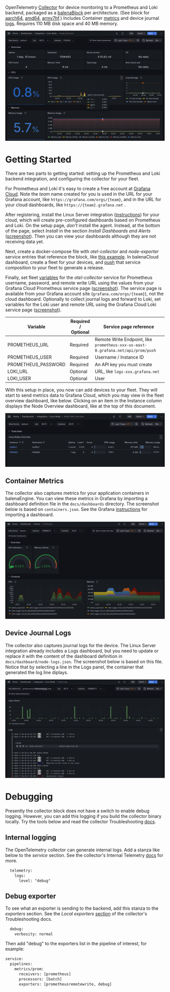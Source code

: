 OpenTelemetry [Collector](https://opentelemetry.io/docs/collector/) for device monitoring to a Prometheus and Loki backend, packaged as a [balenaBlock](https://docs.balena.io/learn/develop/blocks/#using-your-block-in-other-projects) per architecture. (See block for [aarch64](https://hub.balena.io/blocks/2068757/otel-collector-device-prom-aarch64), [amd64](https://hub.balena.io/blocks/2068764/otel-collector-device-prom-amd64), [armv7hf](https://hub.balena.io/blocks/2068759/otel-collector-device-prom-armv7hf).) Includes Container [metrics](#container-metrics) and device journal [logs](#device-journal-logs). Requires 110 MB disk space and 40 MB memory.

![Node overview](docs/node-overview.png)

# Getting Started
There are two parts to getting started: setting up the Prometheus and Loki backend integration, and configuring the collector for your fleet.

For Prometheus and Loki it's easy to create a free account at [Grafana Cloud](https://grafana.com/products/cloud/). Note the *team* name created for you is used in the URL for your Grafana account, like `https://grafana.com/orgs/{team}`, and in the URL for your cloud dashboards, like `https://{team}.grafana.net` .

After registering, install the Linux Server integration ([instructions](https://grafana.com/docs/grafana-cloud/monitor-infrastructure/integrations/get-started/)) for your cloud, which will create pre-configured dashboards based on Prometheus and Loki. On the setup page, *don't* install the agent. Instead, at the bottom of the page, select *Install* in the section *Install Dashboards and Alerts* ([screenshot](docs/install-linux-integration.png)). Then you can view your dashboards although they are not receiving data yet.

Next, create a docker-compose file with  *otel-collector* and *node-exporter* service entries that reference the block, like [this example](https://github.com/balena-io-experimental/otel-collector-device-prom/blob/master/docs/example). In balenaCloud dashboard, create a fleet for your devices, and [push](https://docs.balena.io/learn/deploy/deployment/#balena-push) that service composition to your fleet to generate a release.

Finally, set fleet [variables](https://docs.balena.io/learn/manage/variables/#fleet-wide-variables) for the *otel-collector* service for Prometheus username, password, and remote write URL using the values from your Grafana Cloud Prometheus service page ([screenshot](docs/prometheus-config.png)). The service page is available from your Grafana account site (`grafana.com/orgs/{team}`), not the cloud dashboard. Optionally to collect journal logs and forward to Loki, set variables for the Loki user and remote URL using the Grafana Cloud Loki service page ([screenshot](docs/loki-config.png)).

| Variable | Required / Optional |Service page reference |
| -------- | ------------------- | ---------------------- |
| PROMETHEUS_URL | Required | Remote Write Endpoint, like `prometheus-xxx-us-east-0.grafana.net/api/prom/push` |
| PROMETHEUS_USER | Required | Username / Instance ID |
| PROMETHEUS_PASSWORD | Required | An API key you must create |
| LOKI_URL | Optional | URL, like `logs-xxx.grafana.net` |
| LOKI_USER | Optional | User |


With this setup in place, you now can add devices to your fleet. They will start to send metrics data to Grafana Cloud, which you may view in the fleet overview dashboard, like below. Clicking on an item in the Instance column displays the Node Overview dashboard, like at the top of this document.

![Fleet overview](docs/fleet-overview.png)

## Container Metrics
The collector also captures metrics for your application containers in balenaEngine. You can view these metrics in Grafana by importing a dashboard definition file in the `docs/dashboards` directory. The screenshot below is based on `containers.json`. See the Grafana [instructions](https://grafana.com/docs/grafana/latest/dashboards/manage-dashboards/#export-and-import-dashboards) for importing a dashboard.

![Containers](docs/containers.png)

## Device Journal Logs
The collector also captures journal logs for the device. The Linux Server integration already includes a Logs dashboard, but you need to update or replace it with the content of the dashboard definition in `docs/dashboard/node-logs.json`. The screenshot below is based on this file. Notice that by selecting a line in the Logs panel, the container that generated the log line diplays.

![Logs](docs/logs.png)

# Debugging
Presently the collector block does not have a switch to enable debug logging. However, you can add this logging if you build the collector binary locally. Try the tools below and read the collector Troubleshooting [docs](https://opentelemetry.io/docs/collector/troubleshooting/).

## Internal logging
The OpenTelemetry collector can generate internal logs. Add a stanza like below to the *service* section. See the collector's Internal Telemetry [docs](https://opentelemetry.io/docs/collector/internal-telemetry/) for more.

```
  telemetry:
    logs:
      level: "debug"
```

## Debug exporter
To see what an exporter is sending to the backend, add this stanza to the *exporters* section. See the *Local exporters* [section](https://opentelemetry.io/docs/collector/troubleshooting/#local-exporters) of the collector's Troubleshooting docs.

```
  debug:
    verbosity: normal
```

Then add "debug" to the exporters list in the pipeline of interest, for example:

```
service:
  pipelines:
    metrics/prom:
      receivers: [prometheus]
      processors: [batch]
      exporters: [prometheusremotewrite, debug]
```